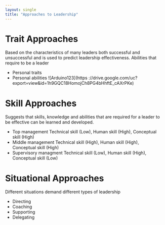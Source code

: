 ```yaml
---
layout: single
title: "Approaches to Leadership"
---
```


# Trait Approaches
Based on the characteristics of many leaders both successful and unsuccessful and is used to predict leadership effectiveness.
Abilities that require to be a leader
* Personal traits
* Personal abilities
![Arduino123](https ://drive.google.com/uc?export=view&id=1h9GQC18HomojCh8PG4bHhftE_cAXrPKe)

# Skill Approaches
Suggests that skills, knowledge and abilities that are required for a leader to be effective can be learned and developed.
* Top management
Technical skill (Low), Human skill (High), Conceptual skill (High)
* Middle management
Technical skill (High), Human skill (High), Conceptual skill (High)
* Supervisory managment 
Technical skill (Low), Human skill (High), Conceptual skill (Low)

# Situational Approaches
Different situations demand different types of leadership
* Directing
* Coaching
* Supporting
* Delegating 

